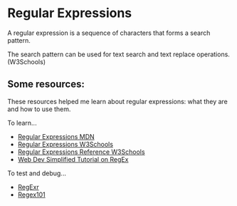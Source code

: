 # Regular Expressions

A regular expression is a sequence of characters that forms a search pattern.

The search pattern can be used for text search and text replace operations. (W3Schools)

## Some resources:

These resources helped me learn about regular expressions: what they are and how to use them.

To learn...
- [Regular Expressions MDN](https://developer.mozilla.org/en-US/docs/Web/JavaScript/Guide/Regular_Expressions)
- [Regular Expressions W3Schools](https://www.w3schools.com/js/js_regexp.asp)
- [Regular Expressions Reference W3Schools](https://www.w3schools.com/jsref/jsref_obj_regexp.asp)
- [Web Dev Simplified Tutorial on RegEx](https://www.youtube.com/watch?v=6oDQaB2one8)

To test and debug...
- [RegExr](https://regexr.com/)
- [Regex101](https://regex101.com/)